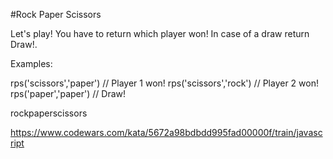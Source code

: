 #Rock Paper Scissors

Let's play! You have to return which player won! In case of a draw return Draw!.

Examples:

rps('scissors','paper') // Player 1 won!
rps('scissors','rock') // Player 2 won!
rps('paper','paper') // Draw!

rockpaperscissors


https://www.codewars.com/kata/5672a98bdbdd995fad00000f/train/javascript
